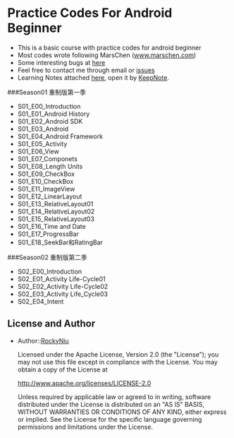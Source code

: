 # Practice Codes For Android Beginner

* This is a basic course with practice codes for android beginner
* Most codes wrote following MarsChen (www.marschen.com)
* Some interesting bugs at [here](https://github.com/RockyNiu/LearningAndroid/wiki)
* Feel free to contact me through email or [issues]( https://github.com/RockyNiu/PracticeCodesForAndroidBeginner/issues)
* Learning Notes attached [here](https://github.com/RockyNiu/PracticeCodesForAndroidBeginner/tree/master/LearningAndroid_Notebook), open it by [KeepNote](http://keepnote.org/).

###Season01 重制版第一季

* S01_E00_Introduction
* S01_E01_Android History 
* S01_E02_Android SDK
* S01_E03_Android 
* S01_E04_Android Framework 
* S01_E05_Activity
* S01_E06_View
* S01_E07_Componets 
* S01_E08_Length Units 
* S01_E09_CheckBox 
* S01_E10_CheckBox 
* S01_E11_ImageView 
* S01_E12_LinearLayout 
* S01_E13_RelativeLayout01 
* S01_E14_RelativeLayout02 
* S01_E15_RelativeLayout03 
* S01_E16_Time and Date 
* S01_E17_ProgressBar 
* S01_E18_SeekBar和RatingBar

###Season02 重制版第二季

* S02_E00_Introduction 
* S02_E01_Activity Life-Cycle01 
* S02_E02_Activity Life-Cycle02 
* S02_E03_Activity Life_Cycle03 
* S02_E04_Intent

## License and Author
* Author::[RockyNiu](https://github.com/RockyNiu)
  
  Licensed under the Apache License, Version 2.0 (the "License"); you may not use this file except in compliance with the License. You may obtain a copy of the License at

  http://www.apache.org/licenses/LICENSE-2.0

  Unless required by applicable law or agreed to in writing, software distributed under the License is distributed on an "AS IS" BASIS, WITHOUT WARRANTIES OR CONDITIONS OF ANY KIND, either express or implied. See the License for the specific language governing permissions and limitations under the License.
